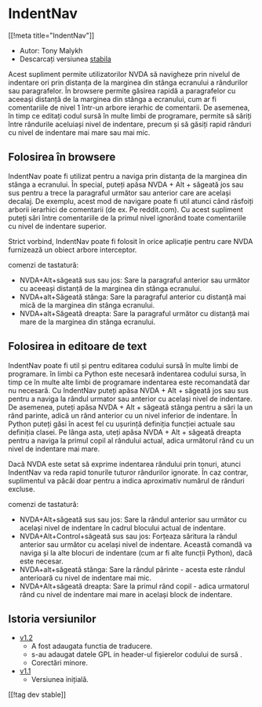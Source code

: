 # IndentNav #
[[!meta title="IndentNav"]]

* Autor: Tony Malykh
* Descarcați versiunea [stabila][1]

Acest supliment permite utilizatorilor NVDA să navigheze prin nivelul de
indentare ori prin distanța de la marginea din stânga ecranului a rândurilor
sau paragrafelor. În browsere permite găsirea rapidă a paragrafelor cu
aceeași distanță de la marginea din stânga a ecranului, cum ar fi
comentariile de nivel 1 într-un arbore ierarhic de comentarii. De asemenea,
în timp ce editați codul sursă în multe limbi de programare, permite să
săriți între rândurile aceluiași nivel de indentare, precum și să găsiți
rapid rânduri cu nivel de indentare mai mare sau mai mic.

## Folosirea în browsere
IndentNav poate fi utilizat pentru a naviga prin distanța de la marginea din
stânga a ecranului. În special, puteți apăsa NVDA + Alt + săgeată jos sau
sus pentru a trece la paragraful următor sau anterior care are același
decalaj. De exemplu, acest mod de navigare poate fi util atunci când
răsfoiți arborii ierarhici de comentarii (de ex. Pe reddit.com). Cu acest
supliment puteți sări între comentariile de la primul nivel ignorând toate
comentariile cu nivel de indentare superior.

Strict vorbind, IndentNav poate fi folosit în orice aplicație pentru care
NVDA furnizează un obiect arbore interceptor.

comenzi de tastatură:

* NVDA+Alt+săgeată sus sau jos: Sare la paragraful anterior sau următor cu
  aceeași distanță de la marginea din stânga ecranului.
* NVDA+alt+Săgeată stânga: Sare la paragraful anterior cu distanță mai mică
  de la marginea din stânga ecranului.
* NVDA+alt+Săgeată dreapta: Sare la paragraful următor cu distanță mai mare
  de la marginea din stânga ecranului.

## Folosirea in editoare de text
IndentNav poate fi util și pentru editarea codului sursă în multe limbi de
programare. în limbi ca Python este necesară indentarea codului sursa, în
timp ce în multe alte limbi de programare indentarea este recomandată dar nu
necesară. Cu IndentNav puteți apăsa NVDA + Alt + săgeată jos sau sus pentru
a naviga la rândul urmator sau anterior cu același nivel de indentare. De
asemenea, puteți apăsa NVDA + Alt + săgeată stânga pentru a sări la un rând
parinte, adică un rând anterior cu un nivel inferior de indentare. În Python
puteți găsi în acest fel cu ușurință definiția funcției actuale sau
definiția clasei. Pe lânga asta, uteți apăsa NVDA + Alt + săgeată dreapta
pentru a naviga la primul copil al rândului actual, adica următorul rând cu
un nivel de indentare mai mare.

Dacă NVDA este setat să exprime indentarea rândului prin tonuri, atunci
IndentNav va reda rapid tonurile tuturor rândurilor ignorate. În caz
contrar, suplimentul va pâcâi doar pentru a indica aproximativ numărul de
rânduri excluse.

comenzi de tastatură:

* NVDA+Alt+săgeată sus sau jos: Sare la rândul anterior sau următor cu
  același nivel de indentare în cadrul blocului actual de indentare.
* NVDA+Alt+Control+săgeată sus sau jos: Forțeaza săritura la rândul anterior
  sau următor cu același nivel de indentare. Această comandă va naviga și la
  alte blocuri de indentare (cum ar fi alte funcții Python), dacă este
  necesar.
* NVDA+alt+săgeată stânga: Sare la rândul părinte - acesta este rândul
  anterioară cu nivel de indentare mai mic.
* NVDA+Alt+săgeată dreapta: Sare la primul rând copil - adica urmatorul rând
  cu nivel de indentare mai mare in același block de indentare.

## Istoria versiunilor
* [v1.2](https://github.com/mltony/nvda-indent-nav/raw/master/releases/IndentNav-1.2.nvda-addon)
  * A fost adaugata functia de traducere.
  * s-au adaugat datele GPL in header-ul fișierelor codului de sursă .
  * Corectări minore.
* [v1.1](https://github.com/mltony/nvda-indent-nav/raw/master/releases/IndentNav-1.1.nvda-addon)
  * Versiunea inițială.

[[!tag dev stable]]

[1]: https://www.nvaccess.org/addonStore/legacy?file=indentnav
